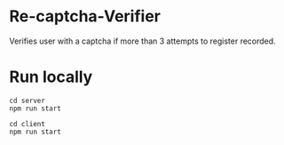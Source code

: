 # Re-captcha-Verifier
Verifies user with a captcha if more than 3 attempts to register recorded. 

# Run locally

 ``` 
 cd server
 npm run start 
 ```

 ``` 
 cd client
 npm run start 
 ```
